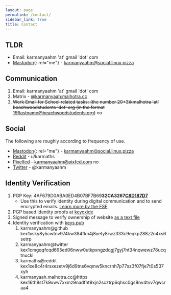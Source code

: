 ```yaml
---
layout: page
permalink: /contact/
sidebar_link: true
title: Contact
---
```


## TLDR

* Email: karmanyaahm 'at' gmail 'dot' com
* [Mastodon](https://social.linux.pizza/@karmanyaahm){: rel="me"} - karmanyaahm@social.linux.pizza


## Communication

1. Email: karmanyaahm 'at' gmail 'dot' com
1. Matrix - [@karmanyaah:malhotra.cc](https://matrix.to/#/@karmanyaah:malhotra.cc)
2. ~~Work Email for School related tasks: (the number 20+3)kmalhotra 'at' beachwoodstudents 'dot' org (in the format 19flastname@beachwoodstudents.org)~~ no

## Social

The following are roughly according to frequency of use.

* [Mastodon](https://social.linux.pizza/@karmanyaahm){: rel="me"} - karmanyaahm@social.linux.pizza
* [Reddit](https://www.reddit.com/user/karmaths) - u/karmaths
* ~~[Pixelfed](https://pixfed.com/karmanyaahm) - karmanyaahm@pixfed.com~~ no
* [Twitter](https://twitter.com/karmanyaahm) - @karmanyaahm

## Identity Verification

1. PGP Key: 4AF679D0ABA0ED4B07BF7B69**32CA3267<u>C8D187D7</u>**
   * Use this to verify identity during digital communication and to send encrypted emails. [Learn more by the FSF](https://emailselfdefense.fsf.org/en/ "email self defense by the free software foundation")
2. PGP based identity proofs at [keyoxide](https://keyoxide.org/4af679d0aba0ed4b07bf7b6932ca3267c8d187d7)
3. Signed message to verify ownership of website [as a text file](/gpg-verify-site.txt "link to pgp signed site ownership verification")
4. Identity verification with [keys.pub](https://keys.pub/)
    1. karmanyaahm@github kex1xsky8y5cwtnv974kw384fkn4j8xety8rwz333c9eqkp288z2n4xs6setrp
    2. karmanyaahm@twitter kex1cmgqqfcqd695ed06nww0utkpxngzdqgj7gyj7nt34nqwewz78ucqtnuckl
    3. karmaths@reddit kex1xe8c4r4rsxezetv9j6d9tns6vqmw5kncrnh7p77sz3f07fje7t0s537xyh
    4. karmanyaah.malhotra.cc@https kex16th8st7k9xwv7xxmz9nadfht9xjn2scztrp6qhsc0gs8nv4tvv7qwcraa4
